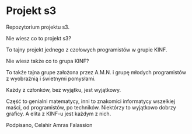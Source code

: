 Projekt s3
==========

Repozytorium projektu s3.

Nie wiesz co to projekt s3? 

To tajny projekt jednego z czołowych programistów w grupie KINF.

Nie wiesz także co to grupa KINF?

To także tajna grupe założona przez A.M.N. i grupę młodych programistów z wyobraźnią i świetnymi pomysłami. 

Każdy z członków, bez wyjątku, jest wyjątkowy.

Część to genialni matematycy, inni to znakomici informatycy wszelkiej maści, od programistów, po techników.
Niektórzy to wyjątkowo dobrzy graficy. A elita z KINF-u jest każdym z nich.

Podpisano,
Celahir Amras Falassion
